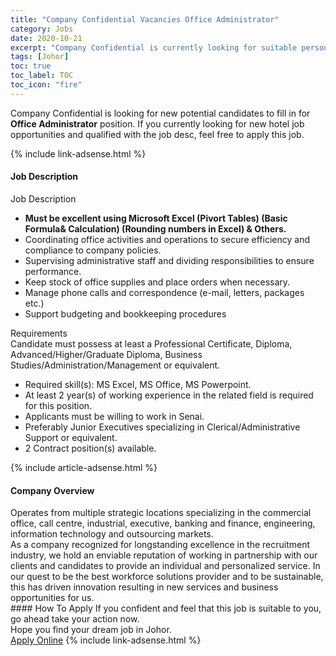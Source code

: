 ```yaml
---
title: "Company Confidential Vacancies Office Administrator" 
category: Jobs 
date: 2020-10-21 
excerpt: "Company Confidential is currently looking for suitable person to fill in the Office Administrator which positioned at Johor" 
tags: [Johor] 
toc: true 
toc_label: TOC 
toc_icon: "fire" 
--- 
```


<p>Company Confidential is looking for new potential candidates to fill in for <b>Office Administrator</b> position. If you currently looking for new hotel job opportunities and qualified with the job desc, feel free to apply this job.
</p>{% include link-adsense.html %} 
<div><div><h4>Job Description</h4></div><div><div><span><div><div>Job Description</div><ul><li><strong>Must be excellent using Microsoft Excel (Pivort Tables) (Basic Formula&amp; Calculation) (Rounding numbers in Excel) &amp; Others.</strong></li><li>Coordinating office activities and operations to secure efficiency and compliance to company policies.</li><li>Supervising administrative staff and dividing responsibilities to ensure performance.</li><li>Keep stock of office supplies and place orders when necessary.</li><li>Manage phone calls and correspondence (e-mail, letters, packages etc.)</li><li>Support budgeting and bookkeeping procedures</li></ul><div>Requirements</div><div>Candidate must possess at least a Professional Certificate, Diploma, Advanced/Higher/Graduate Diploma, Business Studies/Administration/Management or equivalent.</div><ul><li>Required skill(s): MS Excel, MS Office, MS Powerpoint.</li><li>At least 2 year(s) of working experience in the related field is required for this position.</li><li>Applicants must be willing to work in Senai.</li><li>Preferably Junior Executives specializing in Clerical/Administrative Support or equivalent.</li><li>2 Contract position(s) available.</li></ul></div></span></div></div></div> 
{% include article-adsense.html %} 
<div><div><h4>Company Overview</h4></div><div><div><span><div><div>Operates from multiple strategic locations specializing in the commercial office, call centre, industrial, executive, banking and finance, engineering, information technology and outsourcing markets.<br>As a company recognized for longstanding excellence in the recruitment industry, we hold an enviable reputation of working in partnership with our clients and candidates to provide an individual and personalized service. In our quest to be the best workforce solutions provider and to be sustainable, this has driven innovation resulting in new services and business opportunities for us.</div></div></span></div></div></div> 
#### How To Apply 
If you confident and feel that this job is suitable to you, go ahead take your action now. <br/> 
Hope you find your dream job in Johor. <br/> 
<a href="https://www.jobstreet.com.my/en/job/office-administrator-4407681?jobId=jobstreet-my-job-4407681" class="btn btn--info" target="_blank" rel="nofollow noopenner">Apply Online</a> 
{% include link-adsense.html %} 